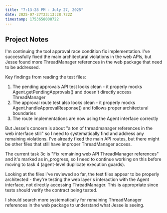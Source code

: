 ```yaml
---
title: "7:13:28 PM - July 27, 2025"
date: 2025-07-27T23:13:28.722Z
timestamp: 1753658008722
---
```


## Project Notes

I'm continuing the tool approval race condition fix implementation. I've successfully fixed the main architectural violations in the web APIs, but Jesse found more ThreadManager references in the web package that need to be addressed.

Key findings from reading the test files:
1. The pending approvals API test looks clean - it properly mocks Agent.getPendingApprovals() and doesn't directly access ThreadManager
2. The approval route test also looks clean - it properly mocks Agent.handleApprovalResponse() and follows proper architectural boundaries
3. The route implementations are now using the Agent interface correctly

But Jesse's concern is about "a ton of threadmanager references in the web interface still" so I need to systematically find and address any remaining violations. I've already fixed the main API routes, but there might be other files that still have improper ThreadManager access.

The current task 3c is "Fix remaining web API ThreadManager references" and it's marked as in_progress, so I need to continue working on this before moving to task 4 (agent-level duplicate execution guards).

Looking at the files I've reviewed so far, the test files appear to be properly architected - they're testing the web layer's interaction with the Agent interface, not directly accessing ThreadManager. This is appropriate since tests should verify the contract being tested.

I should search more systematically for remaining ThreadManager references in the web package to understand what Jesse is seeing.
